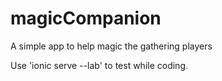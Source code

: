 # magicCompanion
A simple app to help magic the gathering players

Use 'ionic serve --lab' to test while coding.
